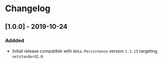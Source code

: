 <!--

All notable changes to this project will be documented in this file.

The format is based on [Keep a Changelog](https://keepachangelog.com/en/1.0.0/), and this project adheres to [Semantic Versioning](https://semver.org/spec/v2.0.0.html).

Lines should be no longer than 180 characters.
Change log entries should be formulated in the imperative present tense.

-->

# Changelog

## [1.0.0] - 2019-10-24 

### Addded

* Initial release compatible with `Akka.Persistence` version `1.3.15` targeting `netstandard2.0`.
